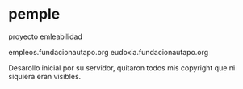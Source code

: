 pemple
======

proyecto emleabilidad

empleos.fundacionautapo.org
eudoxia.fundacionautapo.org

Desarollo inicial por su servidor, quitaron todos mis copyright que ni siquiera eran visibles.
